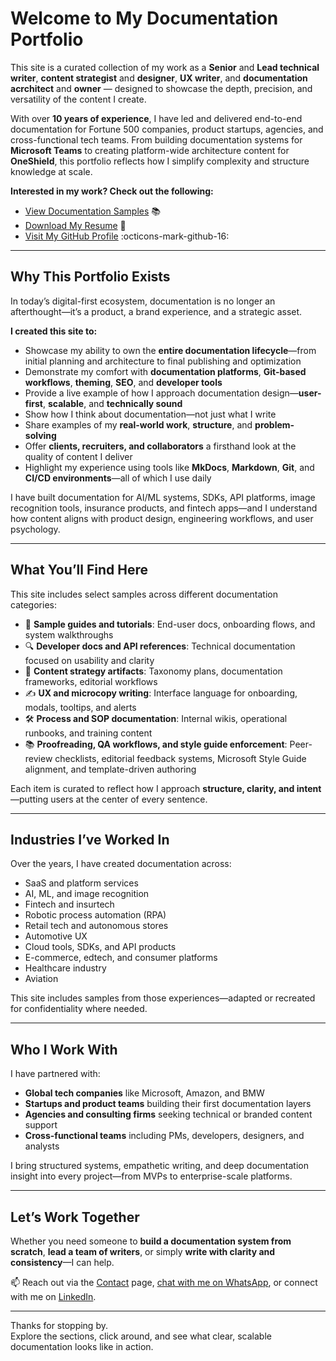 # Welcome to My Documentation Portfolio

This site is a curated collection of my work as a **Senior** and **Lead technical writer**, **content strategist** and **designer**, **UX writer**, and **documentation acrchitect** and **owner** — designed to showcase the depth, precision, and versatility of the content I create.

With over **10 years of experience**, I have led and delivered end-to-end documentation for Fortune 500 companies, product startups, agencies, and cross-functional tech teams. From building documentation systems for **Microsoft Teams** to creating platform-wide architecture content for **OneShield**, this portfolio reflects how I simplify complexity and structure knowledge at scale.

**Interested in my work? Check out the following:**  

- [View Documentation Samples](Documentation_overview.md) 📚 
- [Download My Resume](HK_resume.pdf) 📄 
- [Visit My GitHub Profile](https://github.com/harshkanth) :octicons-mark-github-16: 

---

## Why This Portfolio Exists

In today’s digital-first ecosystem, documentation is no longer an afterthought—it’s a product, a brand experience, and a strategic asset.

**I created this site to:**

- Showcase my ability to own the **entire documentation lifecycle**—from initial planning and architecture to final publishing and optimization  
- Demonstrate my comfort with **documentation platforms**, **Git-based workflows**, **theming**, **SEO**, and **developer tools**  
- Provide a live example of how I approach documentation design—**user-first**, **scalable**, and **technically sound**  
- Show how I think about documentation—not just what I write  
- Share examples of my **real-world work**, **structure**, and **problem-solving**  
- Offer **clients, recruiters, and collaborators** a firsthand look at the quality of content I deliver  
- Highlight my experience using tools like **MkDocs**, **Markdown**, **Git**, and **CI/CD environments**—all of which I use daily

I have built documentation for AI/ML systems, SDKs, API platforms, image recognition tools, insurance products, and fintech apps—and I understand how content aligns with product design, engineering workflows, and user psychology.

---

## What You’ll Find Here

This site includes select samples across different documentation categories:

- 📄 **Sample guides and tutorials**: End-user docs, onboarding flows, and system walkthroughs  
- 🔍 **Developer docs and API references**: Technical documentation focused on usability and clarity  
- 🧠 **Content strategy artifacts**: Taxonomy plans, documentation frameworks, editorial workflows  
- ✍️ **UX and microcopy writing**: Interface language for onboarding, modals, tooltips, and alerts  
- 🛠️ **Process and SOP documentation**: Internal wikis, operational runbooks, and training content  
- 📚 **Proofreading, QA workflows, and style guide enforcement**: Peer-review checklists, editorial feedback systems, Microsoft Style Guide alignment, and template-driven authoring


Each item is curated to reflect how I approach **structure, clarity, and intent**—putting users at the center of every sentence.

---

## Industries I’ve Worked In

Over the years, I have created documentation across:

- SaaS and platform services  
- AI, ML, and image recognition  
- Fintech and insurtech  
- Robotic process automation (RPA)  
- Retail tech and autonomous stores  
- Automotive UX  
- Cloud tools, SDKs, and API products  
- E-commerce, edtech, and consumer platforms  
- Healthcare industry  
- Aviation

This site includes samples from those experiences—adapted or recreated for confidentiality where needed.

---

## Who I Work With

I have partnered with:

- **Global tech companies** like Microsoft, Amazon, and BMW  
- **Startups and product teams** building their first documentation layers  
- **Agencies and consulting firms** seeking technical or branded content support  
- **Cross-functional teams** including PMs, developers, designers, and analysts

I bring structured systems, empathetic writing, and deep documentation insight into every project—from MVPs to enterprise-scale platforms.

---

## Let’s Work Together

Whether you need someone to **build a documentation system from scratch**, **lead a team of writers**, or simply **write with clarity and consistency**—I can help.

📫 Reach out via the [Contact](contact.md) page, [chat with me on WhatsApp](https://wa.me/917827620848), or connect with me on [LinkedIn](https://www.linkedin.com/in/harsh-kanth-53974164/).

---

Thanks for stopping by.  
Explore the sections, click around, and see what clear, scalable documentation looks like in action.
